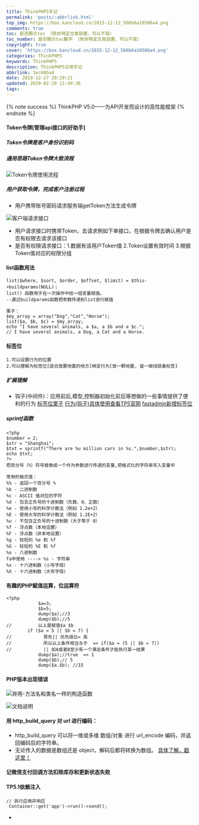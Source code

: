```yaml
---
title: ThinkPHP5手记
permalink: 'posts/:abbrlink.html'
top_img: https://box.kancloud.cn/2015-12-12_566b6a10506a4.png
comments: true
toc: 是否顯示toc （除非特定文章設置，可以不寫）
toc_number: 是否顯示toc數字 （除非特定文章設置，可以不寫）
copyright: true
cover: 'https://box.kancloud.cn/2015-12-12_566b6a10506a4.png'
categories: ThinkPHP5
keywords: ThinkPHP5
description: ThinkPHP5日常手记
abbrlink: 3ec68ba4
date: 2019-12-27 20:29:21
updated: 2020-02-20 11:49:36
tags:
---
```

<meta name="referrer" content="never">
<blockquote class="blockquote-center"></blockquote>
{% note success %}
ThinkPHP V5.0——为API开发而设计的高性能框架
{% endnote %}

#### Token令牌[管理api接口的好助手]
##### Token令牌是客户身份识别码
##### 通用思路Token令牌大致流程
![Token令牌使用流程](https://upload-images.jianshu.io/upload_images/3098875-fde0010ea95839b4.png?imageMogr2/auto-orient/strip%7CimageView2/2/w/1240)

##### 用户获取令牌，完成客户注册过程
-  用户携带账号密码请求服务端getToken方法生成令牌 

![客户端请求接口](https://upload-images.jianshu.io/upload_images/3098875-d7e7a44698850764.png?imageMogr2/auto-orient/strip%7CimageView2/2/w/1240)
- 用户请求接口时携带Token，去请求例如下单接口，在根据令牌去确认用户是否有权限去请求该接口
- 是否有权限请求接口：1.数据有该用户Token值 2.Token设置有效时间 3.根据Token值对应的权限分组

#### list函数用法
```
list($where, $sort, $order, $offset, $limit) = $this->buildparams(NULL)；
list() 函数用于在一次操作中给一组变量赋值。
--通过buildparams函数把参数传递到list进行赋值

栗子：
$my_array = array("Dog","Cat","Horse");
list($a, $b, $c) = $my_array;
echo "I have several animals, a $a, a $b and a $c.";
// I have several animals, a Dog, a Cat and a Horse.
```
<!--more-->
#### 标签位
```
1.可以设置行为的位置
2.可以理解为标签位[适合放置地雷的地方]绑定行为[放一颗地雷, 留一根线链着标签]
```
##### 扩展理解
- 钩子(中间件)：应用前后,模型,控制器初始化前后等想做的一些事情提供了便利的行为
[标签位栗子](https://blog.csdn.net/lovemyself196221/article/details/78183699)
[行为(钩子)具体使用查看TP5官网](https://www.kancloud.cn/manual/thinkphp5/118130)
[fastadmin新增标签位](http://doc.fastadmin.net/docs/addons.html#%E7%9B%AE%E5%BD%95%E4%BB%8B%E7%BB%8D-2)

##### sprintf函数 
```
<?php
$number = 2;
$str = "Shanghai";
$txt = sprintf("There are %u million cars in %s.",$number,$str);
echo $txt;
?>
把百分号（%）符号替换成一个作为参数进行传递的变量,把格式化的字符串写入变量中

常用的格式值：
%% - 返回一个百分号 %
%b - 二进制数
%c - ASCII 值对应的字符
%d - 包含正负号的十进制数（负数、0、正数）
%e - 使用小写的科学计数法（例如 1.2e+2）
%E - 使用大写的科学计数法（例如 1.2E+2）
%u - 不包含正负号的十进制数（大于等于 0）
%f - 浮点数（本地设置）
%F - 浮点数（非本地设置）
%g - 较短的 %e 和 %f
%G - 较短的 %E 和 %f
%o - 八进制数
fa中使用 ----> %s - 字符串
%x - 十六进制数（小写字母）
%X - 十六进制数（大写字母）
```
#### 有趣的PHP赋值运算，位运算符
```
<?php
            $a=3;
            $b=5;
            dump($a);//3
            dump($b);//5
//          以上是赋值$a $b
        if ($a = 5 || $b = 7) {
//            首先|| 优先级比= 高
//            所以以上条件相当与于  => if($a = (5 || $b = 7))
//            || 如A或者B至少有一个满足条件才能执行某一结果
            dump($a);//true  => 1
            dump($b);// 5
            dump($a.$b); //15
```
#### PHP版本出现错误
![弃用-方法名和类名一样的构造函数](https://phpcoder-1259614901.cos.ap-guangzhou.myqcloud.com/phpcoder/fastadmin/3098875-b4bd5a143605e8f6.png)

![文档说明](https://phpcoder-1259614901.cos.ap-guangzhou.myqcloud.com/phpcoder/fastadmin/3098875-4c52a07f6ec7e856.png)

#### 用 http_build_query 对 url 进行编码：
- http_build_query 可以将一维或多维 数组/对象 进行 url_encode 编码，并返回编码后的字符串。
- 无论传入的数据是数组还是 object，解码后都将转换为数组。
[具体了解，戳这里！](https://www.jianshu.com/p/5e9239e44eb8)

#### 记微信支付回调方法扣除库存和更新状态失败

#### TP5.1依赖注入
```
// 执行应用并响应
 Container::get('app')->run()->send();
```
- 


